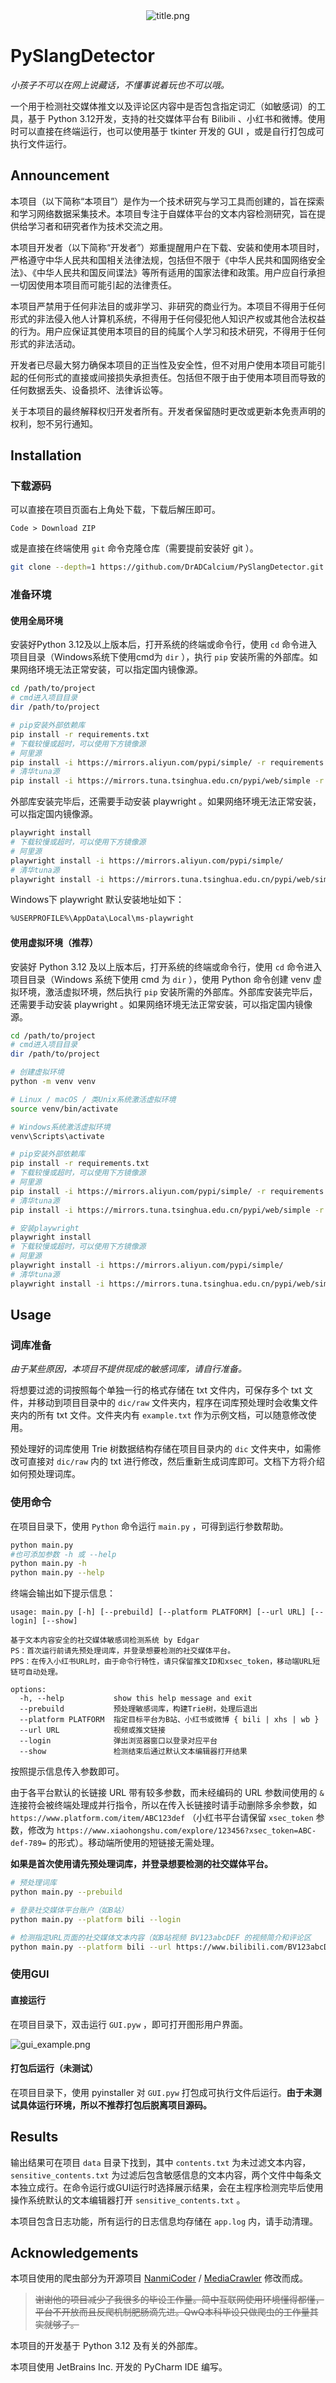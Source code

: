 <div align="center"> <img src="./static/title.png" title="title" alt="title.png" data-align="center"> </div>

# PySlangDetector

*小孩子不可以在网上说藏话，不懂事说着玩也不可以哦。*

一个用于检测社交媒体推文以及评论区内容中是否包含指定词汇（如敏感词）的工具，基于 Python 3.12开发，支持的社交媒体平台有 Bilibili 、小红书和微博。使用时可以直接在终端运行，也可以使用基于 tkinter 开发的 GUI ，或是自行打包成可执行文件运行。



## Announcement

本项目（以下简称“本项目”）是作为一个技术研究与学习工具而创建的，旨在探索和学习网络数据采集技术。本项目专注于自媒体平台的文本内容检测研究，旨在提供给学习者和研究者作为技术交流之用。

本项目开发者（以下简称“开发者”）郑重提醒用户在下载、安装和使用本项目时，严格遵守中华人民共和国相关法律法规，包括但不限于《中华人民共和国网络安全法》、《中华人民共和国反间谍法》等所有适用的国家法律和政策。用户应自行承担一切因使用本项目而可能引起的法律责任。

本项目严禁用于任何非法目的或非学习、非研究的商业行为。本项目不得用于任何形式的非法侵入他人计算机系统，不得用于任何侵犯他人知识产权或其他合法权益的行为。用户应保证其使用本项目的目的纯属个人学习和技术研究，不得用于任何形式的非法活动。

开发者已尽最大努力确保本项目的正当性及安全性，但不对用户使用本项目可能引起的任何形式的直接或间接损失承担责任。包括但不限于由于使用本项目而导致的任何数据丢失、设备损坏、法律诉讼等。

关于本项目的最终解释权归开发者所有。开发者保留随时更改或更新本免责声明的权利，恕不另行通知。



## Installation

### 下载源码

可以直接在项目页面右上角处下载，下载后解压即可。

```
Code > Download ZIP
```

或是直接在终端使用 `git` 命令克隆仓库（需要提前安装好 git ）。

```bash
git clone --depth=1 https://github.com/DrADCalcium/PySlangDetector.git
```

### 准备环境

#### 使用全局环境

安装好Python 3.12及以上版本后，打开系统的终端或命令行，使用 `cd` 命令进入项目目录（Windows系统下使用cmd为 `dir` ），执行 `pip` 安装所需的外部库。如果网络环境无法正常安装，可以指定国内镜像源。

```bash
cd /path/to/project
# cmd进入项目目录
dir /path/to/project

# pip安装外部依赖库
pip install -r requirements.txt
# 下载较慢或超时，可以使用下方镜像源
# 阿里源
pip install -i https://mirrors.aliyun.com/pypi/simple/ -r requirements.txt
# 清华tuna源
pip install -i https://mirrors.tuna.tsinghua.edu.cn/pypi/web/simple -r requirements.txt
```

外部库安装完毕后，还需要手动安装 playwright 。如果网络环境无法正常安装，可以指定国内镜像源。

```bash
playwright install
# 下载较慢或超时，可以使用下方镜像源
# 阿里源
playwright install -i https://mirrors.aliyun.com/pypi/simple/
# 清华tuna源
playwright install -i https://mirrors.tuna.tsinghua.edu.cn/pypi/web/simple
```

Windows下 playwright 默认安装地址如下：

```bash
%USERPROFILE%\AppData\Local\ms-playwright
```

#### 使用虚拟环境（推荐）

安装好 Python 3.12 及以上版本后，打开系统的终端或命令行，使用 `cd` 命令进入项目目录（Windows 系统下使用 cmd 为 `dir` ），使用 Python 命令创建 venv 虚拟环境，激活虚拟环境，然后执行 `pip` 安装所需的外部库。外部库安装完毕后，还需要手动安装 playwright 。如果网络环境无法正常安装，可以指定国内镜像源。

```bash
cd /path/to/project
# cmd进入项目目录
dir /path/to/project

# 创建虚拟环境
python -m venv venv

# Linux / macOS / 类Unix系统激活虚拟环境
source venv/bin/activate

# Windows系统激活虚拟环境
venv\Scripts\activate

# pip安装外部依赖库
pip install -r requirements.txt
# 下载较慢或超时，可以使用下方镜像源
# 阿里源
pip install -i https://mirrors.aliyun.com/pypi/simple/ -r requirements.txt
# 清华tuna源
pip install -i https://mirrors.tuna.tsinghua.edu.cn/pypi/web/simple -r requirements.txt

# 安装playwright
playwright install
# 下载较慢或超时，可以使用下方镜像源
# 阿里源
playwright install -i https://mirrors.aliyun.com/pypi/simple/
# 清华tuna源
playwright install -i https://mirrors.tuna.tsinghua.edu.cn/pypi/web/simple
```

 

## Usage

### 词库准备

*由于某些原因，本项目不提供现成的敏感词库，请自行准备。*

将想要过滤的词按照每个单独一行的格式存储在 txt 文件内，可保存多个 txt 文件，并移动到项目目录中的 `dic/raw` 文件夹内，程序在词库预处理时会收集文件夹内的所有 txt 文件。文件夹内有 `example.txt` 作为示例文档，可以随意修改使用。

预处理好的词库使用 Trie 树数据结构存储在项目目录内的 `dic` 文件夹中，如需修改可直接对 `dic/raw` 内的 txt 进行修改，然后重新生成词库即可。文档下方将介绍如何预处理词库。

### 使用命令

在项目目录下，使用 `Python` 命令运行 `main.py` ，可得到运行参数帮助。

```bash
python main.py
#也可添加参数 -h 或 --help
python main.py -h
python main.py --help
```

终端会输出如下提示信息：

```echo
usage: main.py [-h] [--prebuild] [--platform PLATFORM] [--url URL] [--login] [--show]

基于文本内容安全的社交媒体敏感词检测系统 by Edgar
PS：首次运行前请先预处理词库，并登录想要检测的社交媒体平台。
PPS：在传入小红书URL时，由于命令行特性，请只保留推文ID和xsec_token，移动端URL短链可自动处理。

options:
  -h, --help           show this help message and exit
  --prebuild           预处理敏感词库，构建Trie树，处理后退出
  --platform PLATFORM  指定目标平台为B站、小红书或微博 { bili | xhs | wb }
  --url URL            视频或推文链接
  --login              弹出浏览器窗口以登录对应平台
  --show               检测结束后通过默认文本编辑器打开结果
```

按照提示信息传入参数即可。

由于各平台默认的长链接 URL 带有较多参数，而未经编码的 URL 参数间使用的 `&` 连接符会被终端处理成并行指令，所以在传入长链接时请手动删除多余参数，如 `https://www.platform.com/item/ABC123def`  （小红书平台请保留 `xsec_token` 参数，修改为 `https://www.xiaohongshu.com/explore/123456?xsec_token=ABC-def-789=` 的形式）。移动端所使用的短链接无需处理。

**如果是首次使用请先预处理词库，并登录想要检测的社交媒体平台。**

```bash
# 预处理词库
python main.py --prebuild

# 登录社交媒体平台账户（如B站）
python main.py --platform bili --login

# 检测指定URL页面的社交媒体文本内容（如B站视频 BV123abcDEF 的视频简介和评论区
python main.py --platform bili --url https://www.bilibili.com/BV123abcDEF
```

### 使用GUI

#### 直接运行

在项目目录下，双击运行 `GUI.pyw` ，即可打开图形用户界面。

![gui_example.png](./static/gui_example.png "gui_example")

#### 打包后运行（未测试）

在项目目录下，使用 pyinstaller 对 `GUI.pyw` 打包成可执行文件后运行。**由于未测试具体运行环境，所以不推荐打包后脱离项目源码。**



## Results

输出结果可在项目 `data` 目录下找到，其中 `contents.txt` 为未过滤文本内容，`sensitive_contents.txt` 为过滤后包含敏感信息的文本内容，两个文件中每条文本独立成行。在命令运行或GUI运行时选择展示结果，会在主程序检测完毕后使用操作系统默认的文本编辑器打开 `sensitive_contents.txt` 。

本项目包含日志功能，所有运行的日志信息均存储在 `app.log` 内，请手动清理。



## Acknowledgements

本项目使用的爬虫部分为开源项目 [NanmiCoder](https://github.com/NanmiCoder) / [MediaCrawler](https://github.com/NanmiCoder/MediaCrawler) 修改而成。

> ~~谢谢他的项目减少了我很多的毕设工作量。简中互联网使用环境懂得都懂，平台不开放而且反爬机制肥肠滴先进。QwQ本科毕设只做爬虫的工作量其实就够了。~~

本项目的开发基于 Python 3.12 及有关的外部库。

本项目使用 JetBrains Inc. 开发的 PyCharm IDE 编写。
